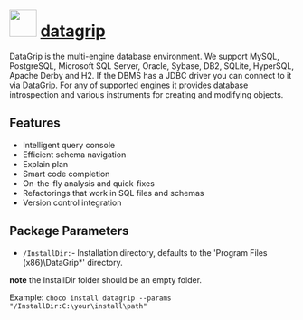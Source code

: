 # <img src="https://cdn.jsdelivr.net/gh/chocolatey-community/chocolatey-coreteampackages@04a664cc932597e990efa9772dfc16114f18bed8/icons/datagrip.png" width="48" height="48"/> [datagrip](https://chocolatey.org/packages/datagrip)


DataGrip is the multi-engine database environment.
We support MySQL, PostgreSQL, Microsoft SQL Server, Oracle, Sybase, DB2, SQLite,
HyperSQL, Apache Derby and H2. If the DBMS has a JDBC driver you can connect to
it via DataGrip. For any of supported engines it provides database introspection
and various instruments for creating and modifying objects.

## Features
- Intelligent query console
- Efficient schema navigation
- Explain plan
- Smart code completion
- On-the-fly analysis and quick-fixes
- Refactorings that work in SQL files and schemas
- Version control integration

## Package Parameters
- `/InstallDir:`- Installation directory, defaults to the 'Program Files (x86)\DataGrip*' directory.

**note** the InstallDir folder should be an empty folder.

Example: `choco install datagrip --params "/InstallDir:C:\your\install\path"`
